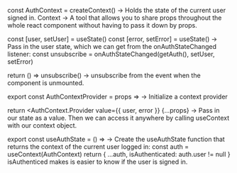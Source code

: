 const AuthContext = createContext() -> Holds the state of the current user signed in.
Context -> A tool that allows you to share props throughout the whole react component without having to pass it down by props.

const [user, setUser] = useState()
const [error, setError] = useState() -> Pass in the user state, which we can get from the onAuthStateChanged listener:
const unsubscribe = onAuthStateChanged(getAuth(), setUser, setError)

return () => unsubscribe() -> unsubscribe from the event when the component is unmounted.

export const AuthContextProvider = props => -> Initialize a context provider

return <AuthContext.Provider value={{ user, error }} {...props} -> Pass in our state as a value. Then we can access it anywhere by calling useContext with our context object.

export const useAuthState = () => -> Create the useAuthState function that returns the context of the current user logged in:
const auth = useContext(AuthContext)
return { ...auth, isAuthenticated: auth.user != null }
isAuthenticed makes is easier to know if the user is signed in.